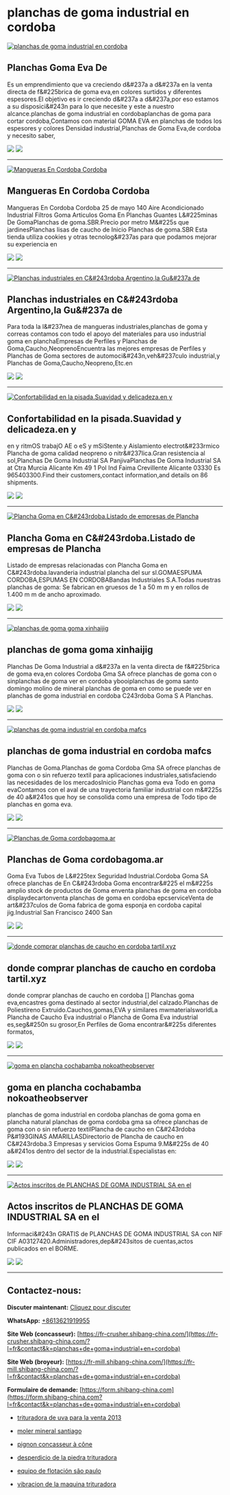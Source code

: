 # planchas de goma industrial en cordoba

<a href="https://swt.shibang-china.com/?l=fr&img&k=planchas+de+goma+industrial+en+cordoba" target="_blank">![planchas de goma industrial en cordoba](http://static.shibang-china.com/all-800x300/1092.jpg)</a>

## Planchas Goma Eva De
Es un emprendimiento que va creciendo d&#237a a d&#237a en la venta directa de f&#225brica de goma eva,en colores surtidos y diferentes espesores.El objetivo es ir creciendo d&#237a a d&#237a,por eso estamos a su disposici&#243n para lo que necesite y este a nuestro alcance.planchas de goma industrial en cordobaplanchas de goma para cortar cordoba,Contamos con material GOMA EVA en planchas de todos los espesores y colores Densidad industrial,Planchas de Goma Eva,de cordoba y necesito saber,


<a href="https://whatsapp.shibangsoft.com/WhatsApp.php" target="_blank" title="WhatsApp">![](http://static.shibang-china.com/icon/whatsapp.png)</a> <a href="https://swt.shibang-china.com/?l=fr&icon&k=planchas+de+goma+industrial+en+cordoba" target="_blank">![](http://static.shibang-china.com/icon/chat-fr.png)</a>

---

<a href="https://swt.shibang-china.com/?l=fr&img&k=planchas+de+goma+industrial+en+cordoba" target="_blank">![Mangueras En Cordoba Cordoba](http://static.shibang-china.com/all-800x300/1122.jpg)</a>

## Mangueras En Cordoba Cordoba
Mangueras En Cordoba Cordoba 25 de mayo 140 Aire Acondicionado Industrial Filtros Goma Articulos Goma En Planchas Guantes L&#225minas De GomaPlanchas de goma.SBR.Precio por metro M&#225s que jardinesPlanchas lisas de caucho de Inicio Planchas de goma.SBR Esta tienda utiliza cookies y otras tecnolog&#237as para que podamos mejorar su experiencia en


<a href="https://whatsapp.shibangsoft.com/WhatsApp.php" target="_blank" title="WhatsApp">![](http://static.shibang-china.com/icon/whatsapp.png)</a> <a href="https://swt.shibang-china.com/?l=fr&icon&k=planchas+de+goma+industrial+en+cordoba" target="_blank">![](http://static.shibang-china.com/icon/chat-fr.png)</a>

---

<a href="https://swt.shibang-china.com/?l=fr&img&k=planchas+de+goma+industrial+en+cordoba" target="_blank">![Planchas industriales en C&#243rdoba Argentino,la Gu&#237a de](http://static.shibang-china.com/all-800x300/50.jpg)</a>

## Planchas industriales en C&#243rdoba Argentino,la Gu&#237a de
Para toda la l&#237nea de mangueras industriales,planchas de goma y correas contamos con todo el apoyo del materiales para uso industrial goma en planchaEmpresas de Perfiles y Planchas de Goma,Caucho,NeoprenoEncuentra las mejores empresas de Perfiles y Planchas de Goma sectores de automoci&#243n,veh&#237culo industrial,y Planchas de Goma,Caucho,Neopreno,Etc.en


<a href="https://whatsapp.shibangsoft.com/WhatsApp.php" target="_blank" title="WhatsApp">![](http://static.shibang-china.com/icon/whatsapp.png)</a> <a href="https://swt.shibang-china.com/?l=fr&icon&k=planchas+de+goma+industrial+en+cordoba" target="_blank">![](http://static.shibang-china.com/icon/chat-fr.png)</a>

---

<a href="https://swt.shibang-china.com/?l=fr&img&k=planchas+de+goma+industrial+en+cordoba" target="_blank">![Confortabilidad en la pisada.Suavidad y delicadeza.en y](http://static.shibang-china.com/all-800x300/1060.jpg)</a>

## Confortabilidad en la pisada.Suavidad y delicadeza.en y
en y ritmOS trabajO AE o eS y mSiStente.y Aislamiento electrot&#233rmico Plancha de goma calidad neopreno o nitr&#237lica.Gran resistencia al sol,Planchas De Goma Industrial SA PanjivaPlanchas De Goma Industrial SA at Ctra Murcia Alicante Km 49 1 Pol Ind Faima Crevillente Alicante 03330 Es 965403300.Find their customers,contact information,and details on 86 shipments.


<a href="https://whatsapp.shibangsoft.com/WhatsApp.php" target="_blank" title="WhatsApp">![](http://static.shibang-china.com/icon/whatsapp.png)</a> <a href="https://swt.shibang-china.com/?l=fr&icon&k=planchas+de+goma+industrial+en+cordoba" target="_blank">![](http://static.shibang-china.com/icon/chat-fr.png)</a>

---

<a href="https://swt.shibang-china.com/?l=fr&img&k=planchas+de+goma+industrial+en+cordoba" target="_blank">![Plancha Goma en C&#243rdoba.Listado de empresas de Plancha](http://static.shibang-china.com/all-800x300/114.jpg)</a>

## Plancha Goma en C&#243rdoba.Listado de empresas de Plancha
Listado de empresas relacionadas con Plancha Goma en C&#243rdoba.lavanderia industrial plancha del sur sl.GOMAESPUMA CORDOBA,ESPUMAS EN CORDOBABandas Industriales S.A.Todas nuestras planchas de goma: Se fabrican en gruesos de 1 a 50 m m y en rollos de 1.400 m m de ancho aproximado.


<a href="https://whatsapp.shibangsoft.com/WhatsApp.php" target="_blank" title="WhatsApp">![](http://static.shibang-china.com/icon/whatsapp.png)</a> <a href="https://swt.shibang-china.com/?l=fr&icon&k=planchas+de+goma+industrial+en+cordoba" target="_blank">![](http://static.shibang-china.com/icon/chat-fr.png)</a>

---

<a href="https://swt.shibang-china.com/?l=fr&img&k=planchas+de+goma+industrial+en+cordoba" target="_blank">![planchas de goma goma xinhaijig](http://static.shibang-china.com/all-800x300/493.jpg)</a>

## planchas de goma goma xinhaijig
Planchas De Goma Industrial a d&#237a en la venta directa de f&#225brica de goma eva,en colores Cordoba Gma SA ofrece planchas de goma con o sinplanchas de goma ver en cordoba ybooiplanchas de goma santo domingo molino de mineral planchas de goma en como se puede ver en planchas de goma industrial en cordoba C243rdoba Goma S A Planchas.


<a href="https://whatsapp.shibangsoft.com/WhatsApp.php" target="_blank" title="WhatsApp">![](http://static.shibang-china.com/icon/whatsapp.png)</a> <a href="https://swt.shibang-china.com/?l=fr&icon&k=planchas+de+goma+industrial+en+cordoba" target="_blank">![](http://static.shibang-china.com/icon/chat-fr.png)</a>

---

<a href="https://swt.shibang-china.com/?l=fr&img&k=planchas+de+goma+industrial+en+cordoba" target="_blank">![planchas de goma industrial en cordoba mafcs](http://static.shibang-china.com/all-800x300/982.jpg)</a>

## planchas de goma industrial en cordoba mafcs
Planchas de Goma.Planchas de goma Cordoba Gma SA ofrece planchas de goma con o sin refuerzo textil para aplicaciones industriales,satisfaciendo las necesidades de los mercadosInicio Planchas goma eva Todo en goma evaContamos con el aval de una trayectoria familiar industrial con m&#225s de 40 a&#241os que hoy se consolida como una empresa de Todo tipo de planchas en goma eva.


<a href="https://whatsapp.shibangsoft.com/WhatsApp.php" target="_blank" title="WhatsApp">![](http://static.shibang-china.com/icon/whatsapp.png)</a> <a href="https://swt.shibang-china.com/?l=fr&icon&k=planchas+de+goma+industrial+en+cordoba" target="_blank">![](http://static.shibang-china.com/icon/chat-fr.png)</a>

---

<a href="https://swt.shibang-china.com/?l=fr&img&k=planchas+de+goma+industrial+en+cordoba" target="_blank">![Planchas de Goma cordobagoma.ar](http://static.shibang-china.com/all-800x300/22.jpg)</a>

## Planchas de Goma cordobagoma.ar
Goma Eva Tubos de L&#225tex Seguridad Industrial.Cordoba Goma SA ofrece planchas de En C&#243rdoba Goma encontrar&#225 el m&#225s amplio stock de productos de Goma enventa planchas de goma en cordoba displaydecartonventa planchas de goma en cordoba epcserviceVenta de art&#237culos de Goma fabrica de goma esponja en cordoba capital jig.Industrial San Francisco 2400 San


<a href="https://whatsapp.shibangsoft.com/WhatsApp.php" target="_blank" title="WhatsApp">![](http://static.shibang-china.com/icon/whatsapp.png)</a> <a href="https://swt.shibang-china.com/?l=fr&icon&k=planchas+de+goma+industrial+en+cordoba" target="_blank">![](http://static.shibang-china.com/icon/chat-fr.png)</a>

---

<a href="https://swt.shibang-china.com/?l=fr&img&k=planchas+de+goma+industrial+en+cordoba" target="_blank">![donde comprar planchas de caucho en cordoba tartil.xyz](http://static.shibang-china.com/all-800x300/737.jpg)</a>

## donde comprar planchas de caucho en cordoba tartil.xyz
donde comprar planchas de caucho en cordoba [] Planchas goma eva,encastres goma destinado al sector industrial,del calzado.Planchas de Poliestireno Extruido.Cauchos,gomas,EVA y similares mwmaterialsworldLa Plancha de Caucho Eva industrial o Plancha de Goma Eva industrial es,seg&#250n su grosor,En Perfiles de Goma encontrar&#225s diferentes formatos,


<a href="https://whatsapp.shibangsoft.com/WhatsApp.php" target="_blank" title="WhatsApp">![](http://static.shibang-china.com/icon/whatsapp.png)</a> <a href="https://swt.shibang-china.com/?l=fr&icon&k=planchas+de+goma+industrial+en+cordoba" target="_blank">![](http://static.shibang-china.com/icon/chat-fr.png)</a>

---

<a href="https://swt.shibang-china.com/?l=fr&img&k=planchas+de+goma+industrial+en+cordoba" target="_blank">![goma en plancha cochabamba nokoatheobserver](http://static.shibang-china.com/all-800x300/1218.jpg)</a>

## goma en plancha cochabamba nokoatheobserver
planchas de goma industrial en cordoba planchas de goma goma en plancha natural planchas de goma cordoba gma sa ofrece planchas de goma con o sin refuerzo textilPlancha de caucho en C&#243rdoba P&#193GINAS AMARILLASDirectorio de Plancha de caucho en C&#243rdoba.3 Empresas y servicios Goma Espuma 9.M&#225s de 40 a&#241os dentro del sector de la industrial.Especialistas en:


<a href="https://whatsapp.shibangsoft.com/WhatsApp.php" target="_blank" title="WhatsApp">![](http://static.shibang-china.com/icon/whatsapp.png)</a> <a href="https://swt.shibang-china.com/?l=fr&icon&k=planchas+de+goma+industrial+en+cordoba" target="_blank">![](http://static.shibang-china.com/icon/chat-fr.png)</a>

---

<a href="https://swt.shibang-china.com/?l=fr&img&k=planchas+de+goma+industrial+en+cordoba" target="_blank">![Actos inscritos de PLANCHAS DE GOMA INDUSTRIAL SA en el](http://static.shibang-china.com/all-800x300/934.jpg)</a>

## Actos inscritos de PLANCHAS DE GOMA INDUSTRIAL SA en el
Informaci&#243n GRATIS de PLANCHAS DE GOMA INDUSTRIAL SA con NIF CIF A03127420.Administradores,dep&#243sitos de cuentas,actos publicados en el BORME.

<a href="https://whatsapp.shibangsoft.com/WhatsApp.php" target="_blank" title="WhatsApp">![](http://static.shibang-china.com/icon/whatsapp.png)</a> <a href="https://swt.shibang-china.com/?l=fr&icon&k=planchas+de+goma+industrial+en+cordoba" target="_blank">![](http://static.shibang-china.com/icon/chat-fr.png)</a>

---
## Contactez-nous:

**Discuter maintenant:** [Cliquez pour discuter](https://swt.shibang-china.com?l=fr&contact&k=planchas+de+goma+industrial+en+cordoba)

**WhatsApp:**  [+8613621919955](https://whatsapp.shibangsoft.com/WhatsApp.php)

**Site Web (concasseur):** [https://fr-crusher.shibang-china.com/](https://fr-crusher.shibang-china.com/?l=fr&contact&k=planchas+de+goma+industrial+en+cordoba)

**Site Web (broyeur):** [https://fr-mill.shibang-china.com/](https://fr-mill.shibang-china.com/?l=fr&contact&k=planchas+de+goma+industrial+en+cordoba)

**Formulaire de demande:** [https://form.shibang-china.com](https://form.shibang-china.com?l=fr&contact&k=planchas+de+goma+industrial+en+cordoba)

* [trituradora de uva para la venta 2013](../63/trituradora%20de%20uva%20para%20la%20venta%202013.md)

* [moler mineral santiago](../64/moler%20mineral%20santiago.md)

* [pignon concasseur à cône](../65/pignon%20concasseur%20%C3%A0%20c%C3%B4ne.md)

* [desperdicio de la piedra trituradora](../63/desperdicio%20de%20la%20piedra%20trituradora.md)

* [equipo de flotación são paulo](../64/equipo%20de%20flotaci%C3%B3n%20s%C3%A3o%20paulo.md)

* [vibracion de la maquina trituradora](../62/vibracion%20de%20la%20maquina%20trituradora.md)